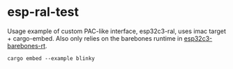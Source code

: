 # esp-ral-test

Usage example of custom PAC-like interface, esp32c3-ral, uses imac target + cargo-embed. Also only relies on the barebones runtime in [esp32c3-barebones-rt](https://github.com/onsdagens/esp32c3-barebones-rtic-rt).

``` cargo embed --example blinky ```

